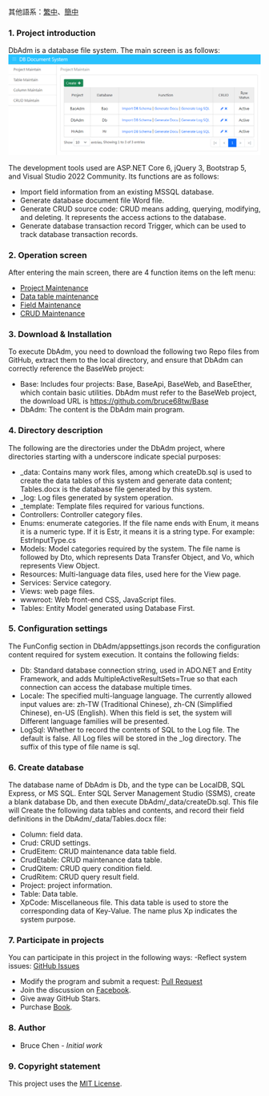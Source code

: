 其他語系：[繁中](Readme-TW.md)、[簡中](Readme-CN.md)

### 1. Project introduction
DbAdm is a database file system. The main screen is as follows:
![Main screen](_md/en-US/image/main.png)

The development tools used are ASP.NET Core 6, jQuery 3, Bootstrap 5, and Visual Studio 2022 Community. Its functions are as follows:
- Import field information from an existing MSSQL database.
- Generate database document file Word file.
- Generate CRUD source code: CRUD means adding, querying, modifying, and deleting. It represents the access actions to the database.
- Generate database transaction record Trigger, which can be used to track database transaction records.

### 2. Operation screen
After entering the main screen, there are 4 function items on the left menu:
- [Project Maintenance](_md/en-US/project.md)
- [Data table maintenance](_md/en-US/table.md)
- [Field Maintenance](_md/en-US/column.md)
- [CRUD Maintenance](_md/en-US/myCrud.md)

### 3. Download & Installation
To execute DbAdm, you need to download the following two Repo files from GitHub, extract them to the local directory, and ensure that DbAdm can correctly reference the BaseWeb project:
 - Base: Includes four projects: Base, BaseApi, BaseWeb, and BaseEther, which contain basic utilities. DbAdm must refer to the BaseWeb project, the download URL is https://github.com/bruce68tw/Base
 - DbAdm: The content is the DbAdm main program.

### 4. Directory description
The following are the directories under the DbAdm project, where directories starting with a underscore indicate special purposes:
 - _data: Contains many work files, among which createDb.sql is used to create the data tables of this system and generate data content; Tables.docx is the database file generated by this system.
 - _log: Log files generated by system operation.
 - _template: Template files required for various functions.
 - Controllers: Controller category files.
 - Enums: enumerate categories. If the file name ends with Enum, it means it is a numeric type. If it is Estr, it means it is a string type. For example: EstrInputType.cs
 - Models: Model categories required by the system. The file name is followed by Dto, which represents Data Transfer Object, and Vo, which represents View Object.
 - Resources: Multi-language data files, used here for the View page.
 - Services: Service category.
 - Views: web page files.
 - wwwroot: Web front-end CSS, JavaScript files.
 - Tables: Entity Model generated using Database First.

### 5. Configuration settings
The FunConfig section in DbAdm/appsettings.json records the configuration content required for system execution.
It contains the following fields:
 - Db: Standard database connection string, used in ADO.NET and Entity Framework, and adds MultipleActiveResultSets=True so that each connection can access the database multiple times.
 - Locale: The specified multi-language language. The currently allowed input values ​​are: zh-TW (Traditional Chinese), zh-CN (Simplified Chinese), en-US (English). When this field is set, the system will Different language families will be presented.
 - LogSql: Whether to record the contents of SQL to the Log file. The default is false. All Log files will be stored in the _log directory. The suffix of this type of file name is sql.

### 6. Create database
The database name of DbAdm is Db, and the type can be LocalDB, SQL Express, or MS SQL. Enter SQL Server Management Studio (SSMS), create a blank database Db, and then execute DbAdm/_data/createDb.sql. This file will Create the following data tables and contents, and record their field definitions in the DbAdm/_data/Tables.docx file:
 - Column: field data.
 - Crud: CRUD settings.
 - CrudEitem: CRUD maintenance data table field.
 - CrudEtable: CRUD maintenance data table.
 - CrudQitem: CRUD query condition field.
 - CrudRitem: CRUD query result field.
 - Project: project information.
 - Table: Data table.
 - XpCode: Miscellaneous file. This data table is used to store the corresponding data of Key-Value. The name plus Xp indicates the system purpose.

### 7. Participate in projects
You can participate in this project in the following ways:
 -Reflect system issues: [GitHub Issues](https://github.com/bruce68tw/DbAdm/issues)
 - Modify the program and submit a request: [Pull Request](https://github.com/bruce68tw/DbAdm/pulls)
 - Join the discussion on [Facebook](https://www.facebook.com/groups/softblocks).
 - Give away GitHub Stars.
 - Purchase [Book](https://www.tenlong.com.tw/products/9789865029883).

### 8. Author
 - Bruce Chen - *Initial work*

### 9. Copyright statement
This project uses the [MIT License](https://en.wikipedia.org/wiki/MIT_License).
